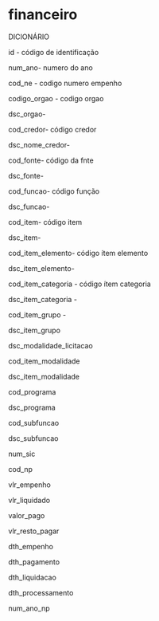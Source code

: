 # financeiro
DICIONÁRIO

id - código de identificação

num_ano- numero do ano

cod_ne - codigo numero empenho

codigo_orgao - codigo orgao

dsc_orgao-

cod_credor- código credor

dsc_nome_credor- 

cod_fonte- código da fnte

dsc_fonte- 

cod_funcao- código função

dsc_funcao- 

cod_item- código item

dsc_item- 

cod_item_elemento- código ítem elemento

dsc_item_elemento- 

cod_item_categoria - código  ítem categoria

dsc_item_categoria -

cod_item_grupo - 

dsc_item_grupo

dsc_modalidade_licitacao

cod_item_modalidade

dsc_item_modalidade

cod_programa

dsc_programa

cod_subfuncao

dsc_subfuncao

num_sic

cod_np

vlr_empenho

vlr_liquidado

valor_pago

vlr_resto_pagar

dth_empenho

dth_pagamento

dth_liquidacao

dth_processamento

num_ano_np
